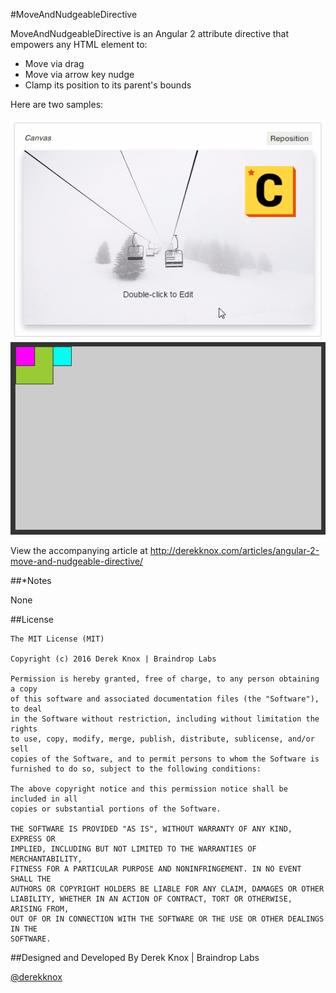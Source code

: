 #MoveAndNudgeableDirective

MoveAndNudgeableDirective is an Angular 2 attribute directive that empowers any HTML element to:
* Move via drag
* Move via arrow key nudge
* Clamp its position to its parent's bounds

Here are two samples:

![Image](assets/images/move-and-nudgeable-sample-pablo.gif)
![Image](assets/images/move-and-nudgeable-sample.gif)

View the accompanying article at http://derekknox.com/articles/angular-2-move-and-nudgeable-directive/

##*Notes

None

##License
	
	The MIT License (MIT)

	Copyright (c) 2016 Derek Knox | Braindrop Labs

	Permission is hereby granted, free of charge, to any person obtaining a copy
	of this software and associated documentation files (the "Software"), to deal
	in the Software without restriction, including without limitation the rights
	to use, copy, modify, merge, publish, distribute, sublicense, and/or sell
	copies of the Software, and to permit persons to whom the Software is
	furnished to do so, subject to the following conditions:

	The above copyright notice and this permission notice shall be included in all
	copies or substantial portions of the Software.

	THE SOFTWARE IS PROVIDED "AS IS", WITHOUT WARRANTY OF ANY KIND, EXPRESS OR
	IMPLIED, INCLUDING BUT NOT LIMITED TO THE WARRANTIES OF MERCHANTABILITY,
	FITNESS FOR A PARTICULAR PURPOSE AND NONINFRINGEMENT. IN NO EVENT SHALL THE
	AUTHORS OR COPYRIGHT HOLDERS BE LIABLE FOR ANY CLAIM, DAMAGES OR OTHER
	LIABILITY, WHETHER IN AN ACTION OF CONTRACT, TORT OR OTHERWISE, ARISING FROM,
	OUT OF OR IN CONNECTION WITH THE SOFTWARE OR THE USE OR OTHER DEALINGS IN THE
	SOFTWARE.

##Designed and Developed By
Derek Knox | Braindrop Labs

[@derekknox](https://twitter.com/derekknox)